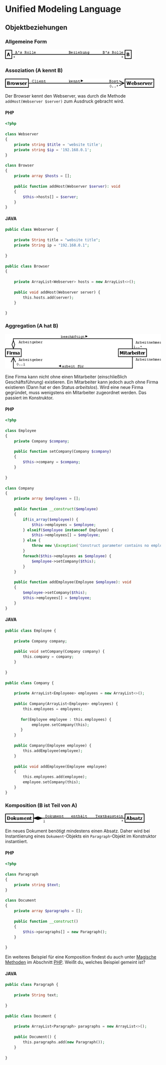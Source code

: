 # Unified Modeling Language
## Objektbeziehungen

### Allgemeine Form

![Klassendiagramm](/docs/img/uml-relations.png)

### Assoziation (A kennt B)

![Klassendiagramm](/docs/img/uml-association.png)

Der Browser kennt den Webserver, was durch die Methode ``addHost(Webserver $server)`` zum Ausdruck
gebracht wird.


#### PHP
````php
<?php

class Webserver
{
    private string $title = 'website title';
    private string $ip = '192.168.0.1';    
}

class Browser
{
    private array $hosts = [];
        
    public function addHost(Webserver $server): void
    {
        $this->hosts[] = $server;
    }    
}
````

#### JAVA
````php
public class Webserver {

    private String title = "website title";
    private String ip = "192.168.0.1";    
    
}

public class Browser
{

    private ArrayList<Webserver> hosts = new ArrayList<>();
        
    public void addHost(Webserver server) {
        this.hosts.add(server);
    }  
      
}
````


### Aggregation (A hat B)

![Klassendiagramm](/docs/img/uml-aggregation.png)

Eine Firma kann nicht ohne einen Mitarbeiter (einschließlich Geschäftsführung) existieren.
Ein Mitarbeiter kann jedoch auch ohne Firma existieren (Dann hat er den Status *arbeitslos*).
Wird eine neue Firma gegründet, muss wenigstens ein Mitarbeiter zugeordnet werden. Das
passiert im Konstruktor.

#### PHP
````php
<?php

class Employee
{
    private Company $company;    
    
    public function setCompany(Company $company)
    {
        $this->company = $company;
    }
    
}

class Company
{
    private array $employees = [];
    
    public function __construct($employee)
    {
        if(is_array($employee)) {
            $this->employees = $employee;
        } elseif($employee instanceof Employee) {
            $this->employees[] = $employee;
        } else {
            throw new \Exception('Construct parameter contains no employee!');
        }
        foreach($this->employees as $employee) {
            $employee->setCompany($this);
        }
    }
        
    public function addEmployee(Employee $employee): void
    {
        $employee->setCompany($this);
        $this->employees[] = $employee;        
    }    
}
````
#### JAVA
````php
public class Employee {

    private Company company;    
    
    public void setCompany(Company company) {
        this.company = company;
    }
    
}

public class Company {

    private ArrayList<Employeee> employees = new ArrayList<>();
    
    public Company(ArrayList<Employee> employees) {
        this.employees = employees;
        
       for(Employee employee : this.employees) {
            employee.setCompany(this);
       }
    }
    
    public Company(Employee employee) {
        this.addEmployee(employee);
    }
           
    public void addEmployee(Employee employee)
    {
        this.employees.add(employee);
        employee.setCompany(this);      
    }    
}
````

### Komposition (B ist Teil von A)

![Klassendiagramm](/docs/img/uml-composition.png)

Ein neues Dokument benötigt mindestens einen Absatz. Daher wird bei Instantiierung
eines ``Dokument``-Objekts ein ``Paragraph``-Objekt im Konstruktor instantiiert.

#### PHP
````php
<?php

class Paragraph
{
    private string $text;    
}

class Document
{
    private array $paragraphs = [];
    
    public function __construct()
    {
        $this->paragraphs[] = new Paragraph();
    }

}
````
Ein weiteres Beispiel für eine Komposition findest du auch unter [Magische Methoden](/docs/php/magic_methods.md)
im Abschnitt [PHP](/docs/php/_index.md). Weißt du, welches Beispiel gemeint ist?

#### JAVA
````php
public class Paragraph {

    private String text;    
    
}

public class Document {

    private ArrayList<Paragraph> paragraphs = new ArrayList<>();
    
    public Document() {
        this.paragraphs.add(new Paragraph());
    }

}
````
